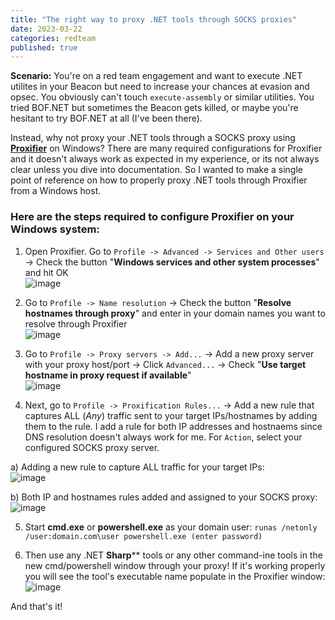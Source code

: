 ```yaml
---
title: "The right way to proxy .NET tools through SOCKS proxies"
date: 2023-03-22
categories: redteam
published: true
---
```


**Scenario:** You're on a red team engagement and want to execute .NET utilites in your Beacon but need to increase your chances at evasion and opsec. You obviously can't touch `execute-assembly` or similar utilities. You tried BOF.NET but sometimes the Beacon gets killed, or maybe you're hesitant to try BOF.NET at all (I've been there).
<br />

Instead, why not proxy your .NET tools through a SOCKS proxy using [**Proxifier**](https://www.proxifier.com/) on Windows? There are many required configurations for Proxifier and it doesn't always work as expected in my experience, or its not always clear unless you dive into documentation. So I wanted to make a single point of reference on how to properly proxy .NET tools through Proxifier from a Windows host.
<br />

### Here are the steps required to configure Proxifier on your Windows system:

1. Open Proxifier. Go to `Profile -> Advanced -> Services and Other users` -> Check the button "**Windows services and other system processes**" and hit OK<br />
![image](https://user-images.githubusercontent.com/35749735/227019477-bad48d68-ae1b-435f-a4a8-5ee62cc7e790.png)


2. Go to `Profile -> Name resolution` -> Check the button "**Resolve hostnames through proxy**" and enter in your domain names you want to resolve through Proxifier<br />
![image](https://user-images.githubusercontent.com/35749735/227020088-41443aca-d1ed-4d3f-aa7f-0c5ca1fc4207.png)


3. Go to `Profile -> Proxy servers -> Add...` -> Add a new proxy server with your proxy host/port -> Click `Advanced...` -> Check "**Use target hostname in proxy request if available**" <br />
![image](https://user-images.githubusercontent.com/35749735/227025983-5e001d73-e0b6-4250-8474-955f81a4c8ce.png)


4. Next, go to `Profile -> Proxification Rules...` -> Add a new rule that captures ALL (_Any_) traffic sent to your target IPs/hostnames by adding them to the rule. I add a rule for both IP addresses and hostnaems since DNS resolution doesn't always work for me. For `Action`, select your configured SOCKS proxy server.<br />

  a) Adding a new rule to capture ALL traffic for your target IPs:<br />
  ![image](https://user-images.githubusercontent.com/35749735/227028886-4882b3cb-64cb-45e8-9e94-3e5230a62aa3.png)


  b) Both IP and hostnames rules added and assigned to your SOCKS proxy:<br />
  ![image](https://user-images.githubusercontent.com/35749735/227028425-959ec1f2-723c-4209-b208-967129ef7dc4.png)


5. Start **cmd.exe** or **powershell.exe** as your domain user: `runas /netonly /user:domain.com\user powershell.exe (enter password)`<br />


6. Then use any .NET **Sharp**** tools or any other command-ine tools in the new cmd/powershell window through your proxy! If it's working properly you will see the tool's executable name populate in the Proxifier window: <br />
![image](https://user-images.githubusercontent.com/35749735/227029817-af1c81d0-81c7-4195-8ed9-c3dbec91478c.png)

And that's it!
